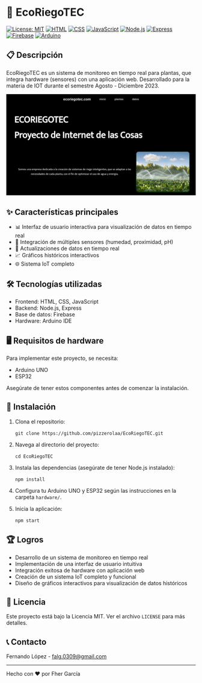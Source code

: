 # 🌱 EcoRiegoTEC

[![License: MIT](https://img.shields.io/badge/License-MIT-yellow.svg)](https://opensource.org/licenses/MIT)
[![HTML](https://img.shields.io/badge/HTML-5-orange)](https://developer.mozilla.org/en-US/docs/Web/HTML)
[![CSS](https://img.shields.io/badge/CSS-3-blue)](https://developer.mozilla.org/en-US/docs/Web/CSS)
[![JavaScript](https://img.shields.io/badge/JavaScript-ES6-yellow)](https://developer.mozilla.org/en-US/docs/Web/JavaScript)
[![Node.js](https://img.shields.io/badge/Node.js-14.x-green)](https://nodejs.org/)
[![Express](https://img.shields.io/badge/Express-4.x-lightgrey)](https://expressjs.com/)
[![Firebase](https://img.shields.io/badge/Firebase-9.x-orange)](https://firebase.google.com/)
[![Arduino](https://img.shields.io/badge/Arduino-IDE-teal)](https://www.arduino.cc/en/software)

## 📋 Descripción

EcoRiegoTEC es un sistema de monitoreo en tiempo real para plantas, que integra hardware (sensores) con una aplicación web. Desarrollado para la materia de IOT durante el semestre Agosto - Diciembre 2023.

![image](https://github.com/pizzerolaa/EcoRiegoTEC/blob/main/images/demo.png)

## ✨ Características principales

- 📊 Interfaz de usuario interactiva para visualización de datos en tiempo real
- 🔌 Integración de múltiples sensores (humedad, proximidad, pH)
- 🔄 Actualizaciones de datos en tiempo real
- 📈 Gráficos históricos interactivos
- 🌐 Sistema IoT completo

## 🛠️ Tecnologías utilizadas

- Frontend: HTML, CSS, JavaScript
- Backend: Node.js, Express
- Base de datos: Firebase
- Hardware: Arduino IDE

## 🖥️ Requisitos de hardware

Para implementar este proyecto, se necesita:

- Arduino UNO
- ESP32

Asegúrate de tener estos componentes antes de comenzar la instalación.

## 🚀 Instalación

1. Clona el repositorio:
   ```
   git clone https://github.com/pizzerolaa/EcoRiegoTEC.git
   ```
2. Navega al directorio del proyecto:
   ```
   cd EcoRiegoTEC
   ```
3. Instala las dependencias (asegúrate de tener Node.js instalado):
   ```
   npm install
   ```
4. Configura tu Arduino UNO y ESP32 según las instrucciones en la carpeta `hardware/`.

5. Inicia la aplicación:
   ```
   npm start
   ```

## 🏆 Logros

- Desarrollo de un sistema de monitoreo en tiempo real
- Implementación de una interfaz de usuario intuitiva
- Integración exitosa de hardware con aplicación web
- Creación de un sistema IoT completo y funcional
- Diseño de gráficos interactivos para visualización de datos históricos

## 📄 Licencia

Este proyecto está bajo la Licencia MIT. Ver el archivo `LICENSE` para más detalles.

## 📞 Contacto

Fernando López - [falg.0309@gmail.com](mailto:falg.0309@gmail.com)

---

Hecho con ❤️ por Fher García
